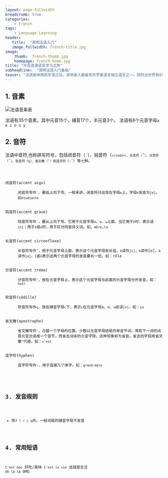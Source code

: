 ```yaml
---
layout: page-fullwidth
breadcrumb: true
categories:
    - French
tags:
    - Language Learning
header:
   title:  "简明法语入门"
   image_fullwidth: french-title.jpg
image:
    thumb:  french-thumb.jpg
    homepage: french-home.jpg
title: "开启浪漫语言学习之旅"
subheadline:  "简明法语入门基础"
teaser: "法语是继西班牙语之后，使用者人数最多的罗曼语言独立语言之一。现时全世界有8700万人把它作为母语，以及其他2.85亿人使用它（包括把它作为第二语言的人）。法语是很多地区或组织的官方语言（例如联合国、欧洲联盟）。"
---
```


## 1. 音素

![法语音素表]({{site.urlimg}}french-phoneme.jpg)

法语有35个音素，其中元音15个，辅音17个，半元音3个。 法语有6个元音字母`a e i o u y` 

## 2. 音符
法语中音符,也称拼写符号，包括闭音符（`´`）、钝音符（<code>`</code>）、长音符（`ˆ`）、分音符（`¨`）、软音符（`ç`）、省文撇（`'`）和连字符（`-`）等七种。

<dl>
<dt>闭音符(accent aigu)</dt>
<dd>闭音符写作<code>´</code>，要由上向下写。一般来讲，闭音符只出现在字母<code>e</code>上，字母<code>é</code>发音为<code>[e]</code>。如<code>étudiante</code></dd>

<dt>钝音符(accent grave)</dt>
<dd>钝音符写作<code>`</code>，要从上向下写。它用于元音字母<code>a</code>、<code>e</code>、<code>u</code>上面。当它用于<code>è</code>时，表示读<code>[ε]</code>；用于<code>à</code>或<code>ù</code>时，用于区分同音异义词。如，<code>mère</code>,<code>la</code></dd>

<dt>长音符(accent circonflexe)</dt>
<dd>长音符写作<code>ˆ</code>，用于元音字母上面，表示这个元音字母发长音。<code>ê</code>读作<code>[ε]</code>，<code>ô</code>读作[o]，<code>â</code>读作<code>[ɑ]</code>，<code>î</code>或<code>û</code>表示这两个元音字母的发音要长一些。如：rôle</dd>

<dt>分音符(accent tréma)</dt>
<dd>分音符写作<code>¨</code>，放在元音字母上，表示这个元音字母与前面的元音字母分开发音，如：<code>haïr</code></dd>

<dt>软音符(cédille)</dt>
<dd>软音符写作<code>ç</code>，放在辅音字母<code>c</code>下，表示<code>c</code>在元音字母a、o、u前读<code>[s]</code>，如：<code>ça</code></dd>

<dt>省文撇(apostrophe)</dt>
<dd>省文撇写作<code>'</code>，占据一个字母的位置。少数以元音字母结尾的单音节词，常和下一词的词首元音合读成一个音节，而省去词末的元音字母，这种现象称为省音。省去的字母用省文撇<code>’</code>代替。如：<code>c'est</code></dd>

<dt>连字符(hyphen)</dt>
<dd>连字符写作-，用于连接几个单字，如：<code>grand-mère</code></dd>
</dl>

## 3. 发音规则
* 除`f l r c q`外，一般词尾的辅音字母不发音

## 4. 常用短语
`C'est bon` 好吃/美味
`C'est la vie` 这就是生活
`Oh là là` OMG